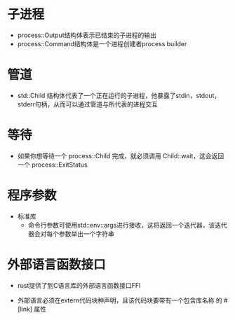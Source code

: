 # 子进程

- process::Output结构体表示已结束的子进程的输出
- process::Command结构体是一个进程创建者process builder

# 管道

- std::Child 结构体代表了一个正在运行的子进程，他暴露了stdin，stdout，stderr句柄，从而可以通过管道与所代表的进程交互

# 等待

- 如果你想等待一个 process::Child 完成，就必须调用 Child::wait，这会返回 一个 process::ExitStatus

# 程序参数
- 标准库
  - 命令行参数可使用std::env::args进行接收，这将返回一个迭代器，该迭代器会对每个参数举出一个字符串

# 外部语言函数接口

- rust提供了到C语言库的外部语言函数接口FFI

- 外部语言必须在extern代码块种声明，且该代码块要带有一个包含库名称 的 #[link] 属性
